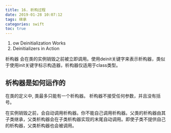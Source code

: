 ```yaml
---
title: 16. 析构过程
date: 2019-01-28 10:07:12
tags: 继承
categories: swift
toc: true
---
```


1. ow Deinitialization Works
2. Deinitializers in Action

<!--more-->

析构器 会在类的实例销毁之前被立即调用。使用deinit关键字来表示析构器，类似于使用init关键字标示构造器，析构器仅适用于class类型。

## 析构器是如何运作的

在类的定义中, 类最多只能有一个析构器。 析构器不接受任何参数，并且没有括号。

在实例销毁之前，会自动调用析构器。你不能自己调用析构器。父类的析构器由其子类继承，父类析构器会在子类析构器实现的末尾自动调用。即使子类不提供自己的析构器，父类析构器也会被调用。


